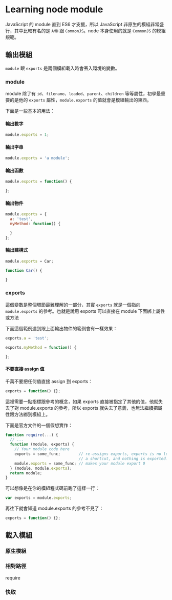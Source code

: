 # Learning node module

JavaScript 的 module 直到 ES6 才支援，所以 JavaScript 非原生的模組非常盛行，其中比較有名的是 `AMD` 跟 `CommonJS`。node 本身使用的就是 `CommonJS` 的模組規範。

## 輸出模組

`module` 跟 `exports` 是兩個模組載入時會丟入環境的變數。

### module

module 除了有 `id`、`filename`、`loaded`、`parent`、`children` 等等屬性，初學最重要的是他的 `exports` 屬性，`module.exports` 的值就會是模組輸出的東西。

下面是一些基本的用法：

#### 輸出數字

```javascript
module.exports = 1;
```

#### 輸出字串

```javascript
module.exports = 'a module';
```

#### 輸出函數

```javascript
module.exports = function() {

};
```

#### 輸出物件

```javascript
module.exports = {
  a: 'test',
  myMethod: function() {

  }
};
```

#### 輸出建構式

```javascript
module.exports = Car;

function Car() {

}
```

### exports

這個變數是整個環節最難理解的一部分，其實 `exports` 就是一個指向 `module.exports` 的參考。也就是說用 exports 可以直接在 module 下面綁上屬性或方法

下面這個範例達到跟上面輸出物件的範例會有一樣效果：

```javascript
exports.a = 'test';

exports.myMethod = function() {

};
```

#### 不要直接 assign 值

千萬不要把任何值直接 assign 到 exports：

```javascript
exports = function() {};
```

這裡需要一點指標跟參考的概念，如果 exports 直接被指定了其他的值，他就失去了對 module.exports 的參考，所以 exports 就失去了意義，也無法繼續把屬性跟方法綁到模組上。

下面是官方文件的一個假想實作：

```javascript
function require(...) {
  // ...
  function (module, exports) {
    // Your module code here
    exports = some_func;        // re-assigns exports, exports is no longer
                                // a shortcut, and nothing is exported.
    module.exports = some_func; // makes your module export 0
  } (module, module.exports);
  return module;
}
```

可以想像是在你的模組程式碼前跑了這樣一行：

```javascript
var exports = module.exports;
```

再往下就會知道 module.exports 的參考不見了：

```javascript
exports = function() {};
```

## 載入模組

### 原生模組

### 相對路徑
require

### 快取